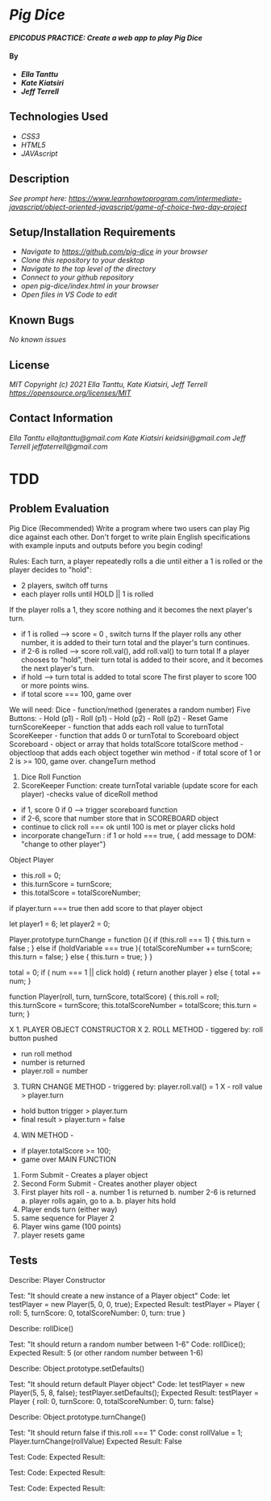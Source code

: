 # _Pig Dice_

#### _EPICODUS PRACTICE: Create a web app to play Pig Dice_

#### By
* _**Ella Tanttu**_
* _**Kate Kiatsiri**_
* _**Jeff Terrell**_

## Technologies Used

* _CSS3_
* _HTML5_
* _JAVAscript_

## Description

_See prompt here: https://www.learnhowtoprogram.com/intermediate-javascript/object-oriented-javascript/game-of-choice-two-day-project_

## Setup/Installation Requirements

* _Navigate to https://github.com/pig-dice in your browser_
* _Clone this repository to your desktop_
* _Navigate to the top level of the directory_
* _Connect to your github repository_
* _open pig-dice/index.html in your browser_
* _Open files in VS Code to edit_

## Known Bugs

_No known issues_

## License

_MIT Copyright (c) 2021 Ella Tanttu, Kate Kiatsiri, Jeff Terrell_
_https://opensource.org/licenses/MIT_

## Contact Information

_Ella Tanttu ellajtanttu@gmail.com_
_Kate Kiatsiri keidsiri@gmail.com_
_Jeff Terrell jeffaterrell@gmail.com_

# TDD

## Problem Evaluation
Pig Dice (Recommended)
Write a program where two users can play Pig dice against each other.
Don't forget to write plain English specifications with example inputs and outputs before you begin coding!

Rules:
Each turn, a player repeatedly rolls a die until either a 1 is rolled or the player decides to "hold":
  - 2 players, switch off turns
  - each player rolls until HOLD || 1 is rolled

If the player rolls a 1, they score nothing and it becomes the next player's turn.
  - if 1 is rolled --> score = 0 , switch turns
If the player rolls any other number, it is added to their turn total and the player's turn continues.
  - if 2-6 is rolled --> score roll.val(), add roll.val() to turn total
If a player chooses to "hold", their turn total is added to their score, and it becomes the next player's turn.
  - if hold --> turn total is added to total score
The first player to score 100 or more points wins.
  - if total score === 100, game over

<!-- Further Exploration
  Add options to play one of the other variations of Pig Dice using two or more dice
  Add option to play the computer - easy or hard levels:
  Easy: Computer always stops after second roll.
  Hard: Computer uses strategy based on current total and rolled dice. -->

We will need:
  Dice - function/method (generates a random number)
  Five Buttons:
    - Hold (p1)
    - Roll (p1)
    - Hold (p2)
    - Roll (p2)
    - Reset Game
  turnScoreKeeper - function that adds each roll value to turnTotal
  ScoreKeeper - function that adds 0 or turnTotal to Scoreboard object
  Scoreboard - object or array that holds totalScore
  totalScore method - objectloop that adds each object together
  win method - if total score of 1 or 2 is >= 100, game over.
  changeTurn method

1. Dice Roll Function
2. ScoreKeeper Function: create turnTotal variable (update score for each player)
  -checks value of diceRoll method
  - if 1, score 0
    if 0 --> trigger scoreboard function
  - if 2-6, score that number
    store that in SCOREBOARD object
  - continue to click roll === ok
    until 100 is met
    or player clicks hold
  - incorporate changeTurn : if 1 or hold === true, { add message to DOM: "change to other player"}


Object Player
<!-- - String - "Name" -->
- this.roll = 0;
- this.turnScore = turnScore;
- this.totalScore = totalScoreNumber;
<!-- - this.turnChange = turn; -->


if player.turn === true 
  then add score to that player object


let player1 = 6;
let player2 = 0;

Player.prototype.turnChange = function (){
  if (this.roll ===  1) {
    this.turn = false ;
  } else if (holdVariable === true ){
    totalScoreNumber += turnScore;
    this.turn = false;
  } else {
    this.turn = true;
  }
}

total = 0;
if ( num === 1 || click hold) {
  return another player
} else {
  total += num;
}

function Player(roll, turn, turnScore, totalScore) {
  this.roll = roll;
  this.turnScore = turnScore;
  this.totalScoreNumber = totalScore;
  this.turn = turn;
}

X 1. PLAYER OBJECT CONSTRUCTOR
X 2. ROLL METHOD - tiggered by: roll button pushed
 - run roll method
 - number is returned
 - player.roll = number
3. TURN CHANGE METHOD - triggered by: player.roll.val() = 1
 X - roll value > player.turn
 - hold button trigger > player.turn
 - final result > player.turn = false
4. WIN METHOD -
 - if player.totalScore >= 100;
 - game over
MAIN FUNCTION


<!-- UI -->
1. Form Submit - Creates a player object
2. Second Form Submit - Creates another player object
3. First player hits roll -
    a. number 1 is returned
    b. number 2-6 is returned
      a. player rolls again, go to a. 
      b. player hits hold
4. Player ends turn (either way)
5. same sequence for Player 2
6. Player wins game (100 points)
7. player resets game

<!-- How to test a constructor--------
"It should create a new instance of a player object"
test: let player1 = new Player(..., ..., ....)
Expected Result: player1.score. >... -->

<!-- How to test a method--------

Code:
player1.turnChange();
expected output:
player1.turnchange = false -->


## Tests

Describe: Player Constructor

Test: "It should create a new instance of a Player object"
Code: let testPlayer = new Player(5, 0, 0, true);
Expected Result: testPlayer = Player { roll: 5, turnScore: 0, totalScoreNumber: 0, turn: true }


Describe: rollDice()

Test: "It should return a random number between 1-6"
Code: rollDice();
Expected Result: 5 (or other random number between 1-6)


Describe: Object.prototype.setDefaults()

Test: "It should return default Player object"
Code:
let testPlayer = new Player(5, 5, 8, false);
testPlayer.setDefaults();
Expected Result: testPlayer = Player { roll: 0, turnScore: 0, totalScoreNumber: 0, turn: false}


Describe: Object.prototype.turnChange()

Test: "It should return false if this.roll === 1"
Code:
const rollValue = 1;
Player.turnChange(rollValue)
Expected Result: False

Test:
Code:
Expected Result:

Test:
Code:
Expected Result:

Test:
Code:
Expected Result:



